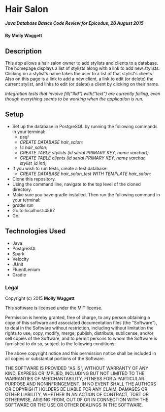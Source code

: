 # Hair Salon

##### _Java Database Basics Code Review for Epicodus, 28 August 2015_

#### By **Molly Waggett**

## Description

This app allows a hair salon owner to add stylists and clients to a database.
The homepage displays a list of stylists along with a link to add new stylists.
Clicking on a stylist's name takes the user to a list of that stylist's clients.
Also on this page is a link to add a new client, a link to edit (or delete) the
current stylist, and links to edit (or delete) a client by clicking on their name.

_Integration tests that involve fill("#id").with("text") are currently failing,
even though everything seems to be working when the application is run._

## Setup

* Set up the database in PostgreSQL by running the following commands in your terminal:
  * _psql_
  * _CREATE DATABASE hair_salon;_
  * _\c hair_salon;_
  * _CREATE TABLE stylists (id serial PRIMARY KEY, name varchar);_
  * _CREATE TABLE clients (id serial PRIMARY KEY, name varchar, stylist_id int);_
* If you wish to run tests, create a test database:
  * _CREATE DATABASE hair_salon_test WITH TEMPLATE hair_salon;_
* Clone this repository.
* Using the command line, navigate to the top level of the cloned directory.
* Make sure you have gradle installed. Then run the following command in your terminal:
* _gradle run_
* Go to localhost:4567.
* Go!

## Technologies Used

* Java
* PostgreSQL
* Spark
* Velocity
* JUnit
* FluentLenium
* Gradle

### Legal

Copyright (c) 2015 **Molly Waggett**

This software is licensed under the MIT license.

Permission is hereby granted, free of charge, to any person obtaining a copy
of this software and associated documentation files (the "Software"), to deal
in the Software without restriction, including without limitation the rights
to use, copy, modify, merge, publish, distribute, sublicense, and/or sell
copies of the Software, and to permit persons to whom the Software is
furnished to do so, subject to the following conditions:

The above copyright notice and this permission notice shall be included in
all copies or substantial portions of the Software.

THE SOFTWARE IS PROVIDED "AS IS", WITHOUT WARRANTY OF ANY KIND, EXPRESS OR
IMPLIED, INCLUDING BUT NOT LIMITED TO THE WARRANTIES OF MERCHANTABILITY,
FITNESS FOR A PARTICULAR PURPOSE AND NONINFRINGEMENT. IN NO EVENT SHALL THE
AUTHORS OR COPYRIGHT HOLDERS BE LIABLE FOR ANY CLAIM, DAMAGES OR OTHER
LIABILITY, WHETHER IN AN ACTION OF CONTRACT, TORT OR OTHERWISE, ARISING FROM,
OUT OF OR IN CONNECTION WITH THE SOFTWARE OR THE USE OR OTHER DEALINGS IN
THE SOFTWARE.
